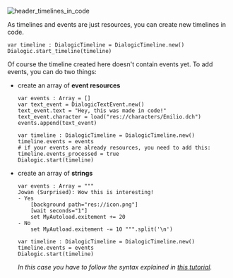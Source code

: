 ![header_timelines_in_code](./Media/timelines_in_code.png)

As timelines and events are just resources, you can create new timelines in code.

```gdscript
var timeline : DialogicTimeline = DialogicTimeline.new()
Dialogic.start_timeline(timeline)
```

Of course the timeline created here doesn't contain events yet. To add events, you can do two things:

- create an array of **event resources**
  
  ```gdscript
  var events : Array = []
  var text_event = DialogicTextEvent.new()
  text_event.text = "Hey, this was made in code!"
  text_event.character = load("res://characters/Emilio.dch")
  events.append(text_event)
  
  var timeline : DialogicTimeline = DialogicTimeline.new()
  timeline.events = events
  # if your events are already resources, you need to add this:
  timeline.events_processed = true
  Dialogic.start(timeline)
  ```

- create an array of **strings**
  
  ```gdscript
  var events : Array = """
  Jowan (Surprised): Wow this is interesting!
  - Yes
      [background path="res://icon.png"]
      [wait seconds="1"]
      set MyAutoload.exitement += 20
  - No
      set MyAutload.exitement -= 10 """.split('\n')
  
  var timeline : DialogicTimeline = DialogicTimeline.new()
  timeline.events = events
  Dialogic.start(timeline)
  ```
  
  *In this case you have to follow the syntax explained in [this tutorial](./Timeline_Text_Syntax.md).*
